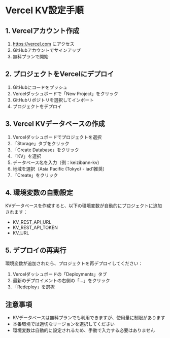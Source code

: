 # Vercel KV設定手順

## 1. Vercelアカウント作成
1. https://vercel.com にアクセス
2. GitHubアカウントでサインアップ
3. 無料プランで開始

## 2. プロジェクトをVercelにデプロイ
1. GitHubにコードをプッシュ
2. Vercelダッシュボードで「New Project」をクリック
3. GitHubリポジトリを選択してインポート
4. プロジェクトをデプロイ

## 3. Vercel KVデータベースの作成
1. Vercelダッシュボードでプロジェクトを選択
2. 「Storage」タブをクリック
3. 「Create Database」をクリック
4. 「KV」を選択
5. データベース名を入力（例：keizibann-kv）
6. 地域を選択（Asia Pacific (Tokyo) - iad1推奨）
7. 「Create」をクリック

## 4. 環境変数の自動設定
KVデータベースを作成すると、以下の環境変数が自動的にプロジェクトに追加されます：
- KV_REST_API_URL
- KV_REST_API_TOKEN
- KV_URL

## 5. デプロイの再実行
環境変数が追加されたら、プロジェクトを再デプロイしてください：
1. Vercelダッシュボードの「Deployments」タブ
2. 最新のデプロイメントの右側の「...」をクリック
3. 「Redeploy」を選択

## 注意事項
- KVデータベースは無料プランでも利用できますが、使用量に制限があります
- 本番環境では適切なリージョンを選択してください
- 環境変数は自動的に設定されるため、手動で入力する必要はありません
